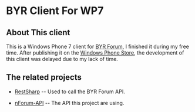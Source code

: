 BYR Client For WP7
==================

About This client
-----------------

This is a Windows Phone 7 client for [BYR Forum](http://bbs.byr.cn/), I
finished it during my free time. After publishing it on the [Windows Phone
Store](http://www.windowsphone.com/en-us/store/app/%E5%8C%97%E9%82%AE%E4%BA%BA%E8%AE%BA%E5%9D%9B/92fa164a-8596-45d8-a1d9-0237162c7f0d),
the development of this client was delayed due to my lack of time.

The related projects
--------------------
* [RestSharp](https://github.com/restsharp/RestSharp) -- Used to call the
BYR Forum API.

* [nForum-API](https://github.com/xw2423/nForum/wiki/nForum-API) -- The API
this project are using.
